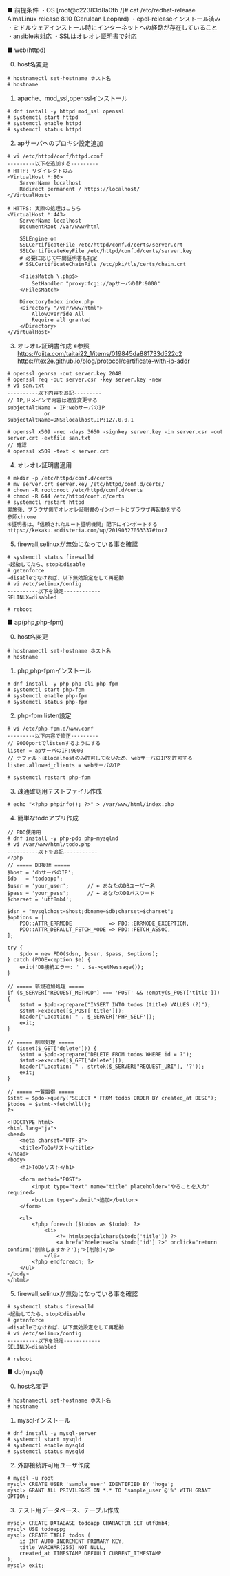 ■ 前提条件
・OS
[root@c22383d8a0fb /]# cat /etc/redhat-release
AlmaLinux release 8.10 (Cerulean Leopard)
・epel-releaseインストール済み
・ミドルウェアインストール時にインターネットへの経路が存在していること
・ansible未対応
・SSLはオレオレ証明書で対応

■ web(httpd)

0. host名変更
```````````````````````````````
# hostnamectl set-hostname ホスト名
# hostname
```````````````````````````````

1. apache、mod_ssl,opensslインストール
```````````````````````````````
# dnf install -y httpd mod_ssl openssl
# systemctl start httpd
# systemctl enable httpd
# systemctl status httpd
```````````````````````````````

2. apサーバへのプロキシ設定追加
```````````````````````````````
# vi /etc/httpd/conf/httpd.conf
---------以下を追加する---------
# HTTP: リダイレクトのみ
<VirtualHost *:80>
    ServerName localhost
    Redirect permanent / https://localhost/
</VirtualHost>

# HTTPS: 実際の処理はこちら
<VirtualHost *:443>
    ServerName localhost
    DocumentRoot /var/www/html

    SSLEngine on
    SSLCertificateFile /etc/httpd/conf.d/certs/server.crt
    SSLCertificateKeyFile /etc/httpd/conf.d/certs/server.key
    # 必要に応じて中間証明書も指定
    # SSLCertificateChainFile /etc/pki/tls/certs/chain.crt

    <FilesMatch \.php$>
        SetHandler "proxy:fcgi://apサーバのIP:9000"
    </FilesMatch>

    DirectoryIndex index.php
    <Directory "/var/www/html">
        AllowOverride All
        Require all granted
    </Directory>
</VirtualHost>
```````````````````````````````

3. オレオレ証明書作成
※参照
https://qiita.com/taitai22_1/items/019845da881733d522c2
https://tex2e.github.io/blog/protocol/certificate-with-ip-addr
```````````````````````````````
# openssl genrsa -out server.key 2048
# openssl req -out server.csr -key server.key -new
# vi san.txt
----------以下内容を追記---------
// IP,ドメインで内容は適宜変更する
subjectAltName = IP:webサーバのIP
            or
subjectAltName=DNS:localhost,IP:127.0.0.1

# openssl x509 -req -days 3650 -signkey server.key -in server.csr -out server.crt -extfile san.txt
// 確認
# openssl x509 -text < server.crt
```````````````````````````````

4. オレオレ証明書適用
```````````````````````````````
# mkdir -p /etc/httpd/conf.d/certs
# mv server.crt server.key /etc/httpd/conf.d/certs/
# chown -R root:root /etc/httpd/conf.d/certs
# chmod -R 644 /etc/httpd/conf.d/certs
# systemctl restart httpd
実施後、ブラウザ側でオレオレ証明書のインポートとブラウザ再起動をする
参照chrome
※証明書は、「信頼されたルート証明機関」配下にインポートする
https://kekaku.addisteria.com/wp/20190327053337#toc7
```````````````````````````````

5. firewall,selinuxが無効になっている事を確認
```````````````````````````````
# systemctl status firewalld
⇒起動してたら、stopとdisable
# getenforce
⇒disableでなければ、以下無効設定をして再起動
# vi /etc/selinux/config
----------以下を設定------------
SELINUX=disabled

# reboot
```````````````````````````````

■ ap(php,php-fpm)

0. host名変更
```````````````````````````````
# hostnamectl set-hostname ホスト名
# hostname
```````````````````````````````

1. php,php-fpmインストール
```````````````````````````````
# dnf install -y php php-cli php-fpm
# systemctl start php-fpm
# systemctl enable php-fpm
# systemctl status php-fpm
```````````````````````````````

2. php-fpm listen設定
```````````````````````````````
# vi /etc/php-fpm.d/www.conf
---------以下内容で修正---------
// 9000portでlistenするようにする
listen = apサーバのIP:9000
// デフォルトはlocalhostのみ許可してないため、webサーバのIPを許可する
listen.allowed_clients = webサーバのIP

# systemctl restart php-fpm
```````````````````````````````

3. 疎通確認用テストファイル作成
```````````````````````````````
# echo "<?php phpinfo(); ?>" > /var/www/html/index.php
```````````````````````````````

4. 簡単なtodoアプリ作成
```````````````````````````````
// PDO使用用
# dnf install -y php-pdo php-mysqlnd
# vi /var/www/html/todo.php
----------以下を追記-----------
<?php
// ===== DB接続 =====
$host = 'dbサーバのIP';
$db   = 'todoapp';
$user = 'your_user';      // ← あなたのDBユーザー名
$pass = 'your_pass';      // ← あなたのDBパスワード
$charset = 'utf8mb4';

$dsn = "mysql:host=$host;dbname=$db;charset=$charset";
$options = [
    PDO::ATTR_ERRMODE            => PDO::ERRMODE_EXCEPTION,
    PDO::ATTR_DEFAULT_FETCH_MODE => PDO::FETCH_ASSOC,
];

try {
    $pdo = new PDO($dsn, $user, $pass, $options);
} catch (PDOException $e) {
    exit('DB接続エラー: ' . $e->getMessage());
}

// ===== 新規追加処理 =====
if ($_SERVER['REQUEST_METHOD'] === 'POST' && !empty($_POST['title'])) {
    $stmt = $pdo->prepare("INSERT INTO todos (title) VALUES (?)");
    $stmt->execute([$_POST['title']]);
    header("Location: " . $_SERVER['PHP_SELF']);
    exit;
}

// ===== 削除処理 =====
if (isset($_GET['delete'])) {
    $stmt = $pdo->prepare("DELETE FROM todos WHERE id = ?");
    $stmt->execute([$_GET['delete']]);
    header("Location: " . strtok($_SERVER["REQUEST_URI"], '?'));
    exit;
}

// ===== 一覧取得 =====
$stmt = $pdo->query("SELECT * FROM todos ORDER BY created_at DESC");
$todos = $stmt->fetchAll();
?>

<!DOCTYPE html>
<html lang="ja">
<head>
    <meta charset="UTF-8">
    <title>ToDoリスト</title>
</head>
<body>
    <h1>ToDoリスト</h1>

    <form method="POST">
        <input type="text" name="title" placeholder="やることを入力" required>
        <button type="submit">追加</button>
    </form>

    <ul>
        <?php foreach ($todos as $todo): ?>
            <li>
                <?= htmlspecialchars($todo['title']) ?>
                <a href="?delete=<?= $todo['id'] ?>" onclick="return confirm('削除しますか？');">[削除]</a>
            </li>
        <?php endforeach; ?>
    </ul>
</body>
</html>
```````````````````````````````

5. firewall,selinuxが無効になっている事を確認
```````````````````````````````
# systemctl status firewalld
⇒起動してたら、stopとdisable
# getenforce
⇒disableでなければ、以下無効設定をして再起動
# vi /etc/selinux/config
----------以下を設定------------
SELINUX=disabled

# reboot
```````````````````````````````

■ db(mysql)

0. host名変更
```````````````````````````````
# hostnamectl set-hostname ホスト名
# hostname
```````````````````````````````

1. mysqlインストール
```````````````````````````````
# dnf install -y mysql-server
# systemctl start mysqld
# systemctl enable mysqld
# systemctl status mysqld
```````````````````````````````

2. 外部接続許可用ユーザ作成
```````````````````````````````
# mysql -u root
mysql> CREATE USER 'sample_user' IDENTIFIED BY 'hoge';
mysql> GRANT ALL PRIVILEGES ON *.* TO 'sample_user'@'%' WITH GRANT OPTION;
```````````````````````````````

3. テスト用データベース、テーブル作成
```````````````````````````````
mysql> CREATE DATABASE todoapp CHARACTER SET utf8mb4;
mysql> USE todoapp;
mysql> CREATE TABLE todos (
    id INT AUTO_INCREMENT PRIMARY KEY,
    title VARCHAR(255) NOT NULL,
    created_at TIMESTAMP DEFAULT CURRENT_TIMESTAMP
);
mysql> exit;
```````````````````````````````
